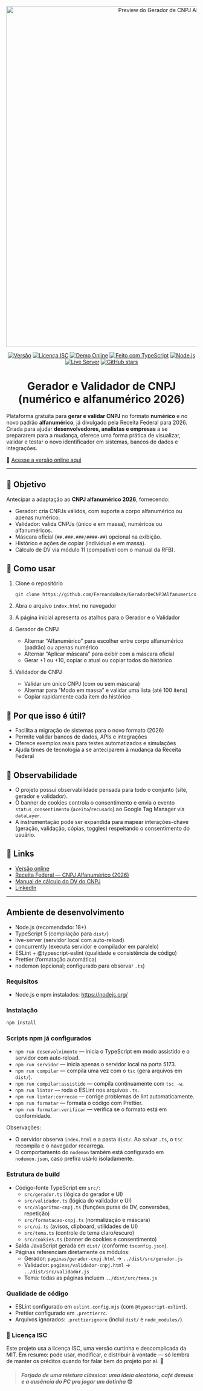 <p align="center">
  <img src="img/gerador-validador-cnpj-2026-alfanumerico-og.png" alt="Preview do Gerador de CNPJ Alfanumérico 2026" width="900">
</p>

<div align="Center">

[![Versão](https://img.shields.io/badge/version-1.3.0-blue.svg)](https://github.com/FernandoBade/GeradorDeCNPJAlfanumerico)
[![Licença ISC](https://img.shields.io/badge/license-ISC-green.svg)](LICENSE)
[![Demo Online](https://img.shields.io/badge/demo-online-brightgreen.svg)](https://cnpj-2026.bade.digital/)
[![Feito com TypeScript](https://img.shields.io/badge/TypeScript-3178C6?logo=typescript&logoColor=white)](https://www.typescriptlang.org/)
[![Node.js](https://img.shields.io/badge/Node.js-339933?logo=node.js&logoColor=white)](https://nodejs.org/)
[![Live Server](https://img.shields.io/badge/Live--Server-FF6B6B?logo=vercel&logoColor=white)](https://www.npmjs.com/package/live-server)
[![GitHub stars](https://img.shields.io/github/stars/FernandoBade/GeradorDeCNPJAlfanumerico.svg?style=social&label=Star)](https://github.com/FernandoBade/GeradorDeCNPJAlfanumerico/stargazers)

</div>

<div align="center">

# Gerador e Validador de CNPJ (numérico e alfanumérico 2026)

</div>

Plataforma gratuita para **gerar e validar CNPJ** no formato **numérico** e no novo padrão **alfanumérico**, já divulgado pela Receita Federal para 2026.
Criada para ajudar **desenvolvedores, analistas e empresas** a se prepararem para a mudança, oferece uma forma prática de visualizar, validar e testar o novo identificador em sistemas, bancos de dados e integrações.

🔗 [Acesse a versão online aqui](https://cnpj-2026.bade.digital/)

---

## 🎯 Objetivo

Antecipar a adaptação ao **CNPJ alfanumérico 2026**, fornecendo:

- Gerador: cria CNPJs válidos, com suporte a corpo alfanumérico ou apenas numérico.
- Validador: valida CNPJs (único e em massa), numéricos ou alfanuméricos.
- Máscara oficial (`##.###.###/####-##`) opcional na exibição.
- Histórico e ações de copiar (individual e em massa).
- Cálculo de DV via módulo 11 (compatível com o manual da RFB).

## 🚀 Como usar

1. Clone o repositório

   ```bash
   git clone https://github.com/FernandoBade/GeradorDeCNPJAlfanumerico.git

   ```

2. Abra o arquivo `index.html` no navegador

3. A página inicial apresenta os atalhos para o Gerador e o Validador

4. Gerador de CNPJ
   - Alternar “Alfanumérico” para escolher entre corpo alfanumérico (padrão) ou apenas numérico
   - Alternar “Aplicar máscara” para exibir com a máscara oficial
   - Gerar +1 ou +10, copiar o atual ou copiar todos do histórico

5. Validador de CNPJ
   - Validar um único CNPJ (com ou sem máscara)
   - Alternar para “Modo em massa” e validar uma lista (até 100 itens)
   - Copiar rapidamente cada item do histórico

## 📌 Por que isso é útil?

- Facilita a migração de sistemas para o novo formato (2026)
- Permite validar bancos de dados, APIs e integrações
- Oferece exemplos reais para testes automatizados e simulações
- Ajuda times de tecnologia a se anteciparem à mudança da Receita Federal

## 🔎 Observabilidade

- O projeto possui observabilidade pensada para todo o conjunto (site, gerador e validador).
- O banner de cookies controla o consentimento e envia o evento `status_consentimento` (`aceito`/`recusado`) ao Google Tag Manager via `dataLayer`.
- A instrumentação pode ser expandida para mapear interações-chave (geração, validação, cópias, toggles) respeitando o consentimento do usuário.

## 🔗 Links

- [Versão online](https://cnpj-2026.bade.digital/)
- [Receita Federal — CNPJ Alfanumérico (2026)](https://www.gov.br/receitafederal/pt-br/acesso-a-informacao/acoes-e-programas/programas-e-atividades/cnpj-alfanumerico)
- [Manual de cálculo do DV do CNPJ](https://www.gov.br/receitafederal/pt-br/centrais-de-conteudo/publicacoes/documentos-tecnicos/cnpj/manual-dv-cnpj.pdf/view)
- [LinkedIn](https://linkedin.com/in/fernandobade)

---

## Ambiente de desenvolvimento

- Node.js (recomendado: 18+)
- TypeScript 5 (compilação para `dist/`)
- live-server (servidor local com auto-reload)
- concurrently (executa servidor e compilador em paralelo)
- ESLint + @typescript-eslint (qualidade e consistência de código)
- Prettier (formatação automática)
- nodemon (opcional; configurado para observar `.ts`)

### Requisitos

- Node.js e npm instalados: https://nodejs.org/

### Instalação

```bash
npm install
```

### Scripts npm já configurados

- `npm run desenvolvimento` — inicia o TypeScript em modo assistido e o servidor com auto‑reload.
- `npm run servidor` — inicia apenas o servidor local na porta 5173.
- `npm run compilar` — compila uma vez com o `tsc` (gera arquivos em `dist/`).
- `npm run compilar:assistido` — compila continuamente com `tsc -w`.
- `npm run lintar` — roda o ESLint nos arquivos `.ts`.
- `npm run lintar:correcao` — corrige problemas de lint automaticamente.
- `npm run formatar` — formata o código com Prettier.
- `npm run formatar:verificar` — verifica se o formato está em conformidade.

Observações:

- O servidor observa `index.html` e a pasta `dist/`. Ao salvar `.ts`, o `tsc` recompila e o navegador recarrega.
- O comportamento do `nodemon` também está configurado em `nodemon.json`, caso prefira usá‑lo isoladamente.

### Estrutura de build

- Código-fonte TypeScript em `src/`:
  - `src/gerador.ts` (lógica do gerador e UI)
  - `src/validador.ts` (lógica do validador e UI)
  - `src/algoritmo-cnpj.ts` (funções puras de DV, conversões, repetição)
  - `src/formatacao-cnpj.ts` (normalização e máscara)
  - `src/ui.ts` (avisos, clipboard, utilidades de UI)
  - `src/tema.ts` (controle de tema claro/escuro)
  - `src/cookies.ts` (banner de cookies e consentimento)
- Saída JavaScript gerada em `dist/` (conforme `tsconfig.json`).
- Páginas referenciam diretamente os módulos:
  - Gerador: `paginas/gerador-cnpj.html` → `../dist/src/gerador.js`
  - Validador: `paginas/validador-cnpj.html` → `../dist/src/validador.js`
  - Tema: todas as páginas incluem `../dist/src/tema.js`

### Qualidade de código

- ESLint configurado em `eslint.config.mjs` (com `@typescript-eslint`).
- Prettier configurado em `.prettierrc`.
- Arquivos ignorados: `.prettierignore` (inclui `dist/` e `node_modules/`).

### 🧾 Licença ISC

Este projeto usa a licença ISC, uma versão curtinha e descomplicada da MIT. Em resumo: pode usar, modificar, e distribuir à vontade — só lembra de manter os créditos quando for falar bem do projeto por aí. 💞


> #### _Forjado de uma mistura clássica: uma ideia aleatória, café demais e a ausência do PC pra jogar um dotinha_ 😎